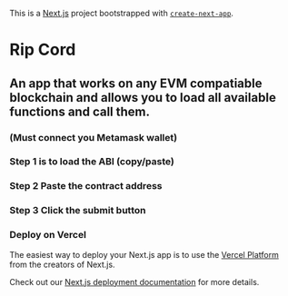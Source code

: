 This is a [Next.js](https://nextjs.org/) project bootstrapped with [`create-next-app`](https://github.com/vercel/next.js/tree/canary/packages/create-next-app).

# Rip Cord
## An app that works on any EVM compatiable blockchain and allows you to load all available functions and call them. 

### (Must connect you Metamask wallet)
### Step 1 is to load the ABI (copy/paste)

### Step 2 Paste the contract address
### Step 3 Click the submit button


### Deploy on Vercel

The easiest way to deploy your Next.js app is to use the [Vercel Platform](https://vercel.com/new?utm_medium=default-template&filter=next.js&utm_source=create-next-app&utm_campaign=create-next-app-readme) from the creators of Next.js.

Check out our [Next.js deployment documentation](https://nextjs.org/docs/deployment) for more details.

